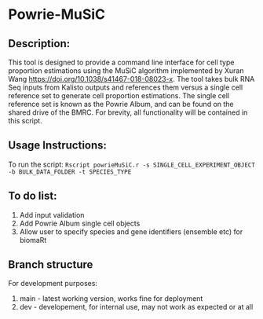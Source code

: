 # Powrie-MuSiC


## Description: 
This tool is designed to provide a command line interface for cell type proportion estimations using the MuSiC algorithm implemented by Xuran Wang https://doi.org/10.1038/s41467-018-08023-x. The tool takes bulk RNA Seq inputs from Kalisto outputs and references them versus a single cell reference set to generate cell proportion estimations. The single cell reference set is known as the Powrie Album, and can be found on the shared drive of the BMRC. For brevity, all functionality will be contained in this script.

## Usage Instructions:
To run the script: `Rscript powrieMuSiC.r -s SINGLE_CELL_EXPERIMENT_OBJECT -b BULK_DATA_FOLDER -t SPECIES_TYPE`

## To do list:
1. Add input validation
2. Add Powrie Album single cell objects
3. Allow user to specify species and gene identifiers (ensemble etc) for biomaRt

## Branch structure

For development purposes:
1. main - latest working version, works fine for deployment
2. dev - developement, for internal use, may not work as expected or at all